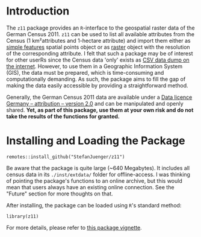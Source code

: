 # Introduction
The `z11` package provides an `R`-interface to the geospatial raster data of the German Census 2011. `z11` can be used to list all available attributes from the Census (1 km²attributes and 1-hectare attribute) and import them either as [simple features](https://r-spatial.github.io/sf/) spatial points object or as [raster](https://cran.r-project.org/web/packages/raster/index.html) object with the resolution of the corresponding attribute. I felt that such a package may be of interest for other userRs since the Census data 'only' exists as [CSV data dump on the internet](https://www.zensus2011.de/DE/Home/Aktuelles/DemografischeGrunddaten.html). However, to use them in a Geographic Information System (GIS), the data must be prepared, which is time-consuming and computationally demanding. As such, the package aims to fill the gap of making the data easily accessible by providing a straightforward method.

Generally, the German Census 2011 data are available under a [Data licence Germany – attribution – version 2.0](https://www.govdata.de/dl-de/by-2-0) and can be manipulated and openly shared. **Yet, as part of this package, use them at your own risk and do not take the results of the functions for granted.**

# Installing and Loading the Package

~~~{r}
remotes::install_github("StefanJuenger/z11")
~~~

Be aware that the package is quite large (~640 Megabytes). It includes all census data in its `./inst/extdata/` folder for offline-access. I was thinking of pointing the package's functions to an online archive, but this would mean that users always have an existing online connection. See the "Future" section for more thoughts on that.

After installing, the package can be loaded using `R`'s standard method:

~~~{r}
library(z11)
~~~

For more details, please refer to [this package vignette](https://stefanjuenger.github.io/z11/articles/using-z11.html).
